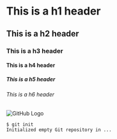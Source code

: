 # This is a h1 header
## This is a h2 header
### This is a h3 header
#### This is a h4 header
##### This is a h5 header
###### This is a h6 header


![GitHub Logo](https://github.githubassets.com/images/modules/logos_page/GitHub-Mark.png)


```
$ git init
Initialized empty Git repository in ...
```
